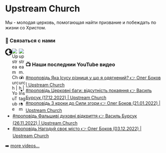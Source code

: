 # Upstream Church

Мы - молодая церковь, помогающая найти призвание и побеждать по жизни со Христом.

### 👥 Связаться с нами

[<img align="left" alt="upstream.life" width="22px" src="https://raw.githubusercontent.com/iconic/open-iconic/master/svg/globe.svg" />][website]
[<img align="left" alt="UpstreamChurch | YouTube" width="22px" src="https://cdn.jsdelivr.net/npm/simple-icons@v3/icons/youtube.svg" />][youtube]
[<img align="left" alt="upstream.church | Instagram" width="22px" src="https://cdn.jsdelivr.net/npm/simple-icons@v3/icons/instagram.svg" />][instagram]

<br />

### 📺 Наши последнии YouTube видео
<!-- YOUTUBE:START -->
- [#проповідь Яка Ісусу різниця у що я одягнений? 👉 Олег Боков | Upstream Church](https://www.youtube.com/watch?v=PAwJNWW9di0)
- [#проповідь Церковні баги: відсутність покаяння 👉 Василь Бурсук &lpar;17.12.2022&rpar; | Upstream Church](https://www.youtube.com/watch?v=Zu8qKAkbLdE)
- [#проповідь 3 кроки до Сили згори 👉 Олег Боков &lpar;21.01.2022&rpar; | Upstream Church](https://www.youtube.com/watch?v=vd-mXhGw0ek)
- [#проповідь Фальшиві духовні відкриття 👉 Василь Бурсук &lpar;26.11.2022&rpar; | Upstream Church](https://www.youtube.com/watch?v=FLmnFyhFhd0)
- [#проповідь Нагодуй своє місто 👉 Олег Боков &lpar;03.12.2022&rpar; | Upstream Church](https://www.youtube.com/watch?v=aeoBYG60Soc)
<!-- YOUTUBE:END -->

➡️ [more videos...](https://youtube.com/UpstreamChurch)

[website]: https://upstream.life/
[youtube]: https://youtube.com/UpstreamChurch
[instagram]: https://www.instagram.com/upstream.church
